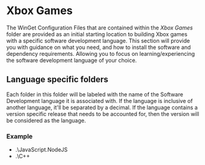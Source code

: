 # Xbox Games

The WinGet Configuration Files that are contained within the *Xbox Games* folder are provided as an initial starting location to building Xbox games with a specific software development language. This section will provide you with guidance on what you need, and how to install the software and dependency requirements. Allowing you to focus on learning/experiencing the software development language of your choice.

## Language specific folders

Each folder in this folder will be labeled with the name of the Software Development language it is associated with. If the language is inclusive of another language, it'll be separated by a decimal. If the language contains a version specific release that needs to be accounted for, then the version will be considered as the language.

### Example

* .\JavaScript.NodeJS
* .\C++
